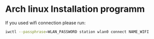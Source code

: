 # Arch linux Installation programm

If you used wifi connection please run:
```bash
iwctl --passphrase=WLAN_PASSWORD station wlan0 connect NAME_WIFI
```
